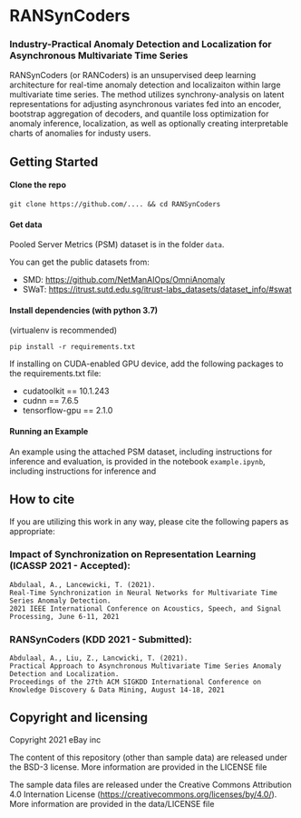 # RANSynCoders



### Industry-Practical Anomaly Detection and Localization for Asynchronous Multivariate Time Series

RANSynCoders (or RANCoders) is an unsupervised deep learning architecture for real-time anomaly detection and localizaiton within large multivariate time series. The method utilizes synchrony-analysis on latent representations for adjusting asynchronous variates fed into an encoder, bootstrap aggregation of decoders, and quantile loss optimization for anomaly inference, localization, as well as optionally creating interpretable charts of anomalies for industy users.



## Getting Started

#### Clone the repo

```
git clone https://github.com/.... && cd RANSynCoders
```

#### Get data

Pooled Server Metrics (PSM) dataset is in the folder `data`. 

You can get the public datasets from:

* SMD: <https://github.com/NetManAIOps/OmniAnomaly>
* SWaT: <https://itrust.sutd.edu.sg/itrust-labs_datasets/dataset_info/#swat>

#### Install dependencies (with python 3.7) 

(virtualenv is recommended)

```shell
pip install -r requirements.txt
```

If installing on CUDA-enabled GPU device, add the following packages to the requirements.txt file:

* cudatoolkit == 10.1.243
* cudnn == 7.6.5
* tensorflow-gpu == 2.1.0

#### Running an Example

An example using the attached PSM dataset, including instructions for inference and evaluation, is provided in the notebook `example.ipynb`, including instructions for inference and 

## How to cite

If you are utilizing this work in any way, please cite the following papers as appropriate:

### Impact of Synchronization on Representation Learning (ICASSP 2021 - Accepted):

    Abdulaal, A., Lancewicki, T. (2021).
    Real-Time Synchronization in Neural Networks for Multivariate Time Series Anomaly Detection.
    2021 IEEE International Conference on Acoustics, Speech, and Signal Processing, June 6-11, 2021

### RANSynCoders (KDD 2021 - Submitted):

    Abdulaal, A., Liu, Z., Lancwicki, T. (2021).
    Practical Approach to Asynchronous Multivariate Time Series Anomaly Detection and Localization.
    Proceedings of the 27th ACM SIGKDD International Conference on Knowledge Discovery & Data Mining, August 14-18, 2021

## Copyright and licensing

Copyright 2021 eBay inc

The content of this repository (other than sample data) are released under the BSD-3 license. More information are provided in the LICENSE file

The sample data files are released under the Creative Commons Attribution 4.0 Internation License (<https://creativecommons.org/licenses/by/4.0/>). More information are provided in the data/LICENSE file